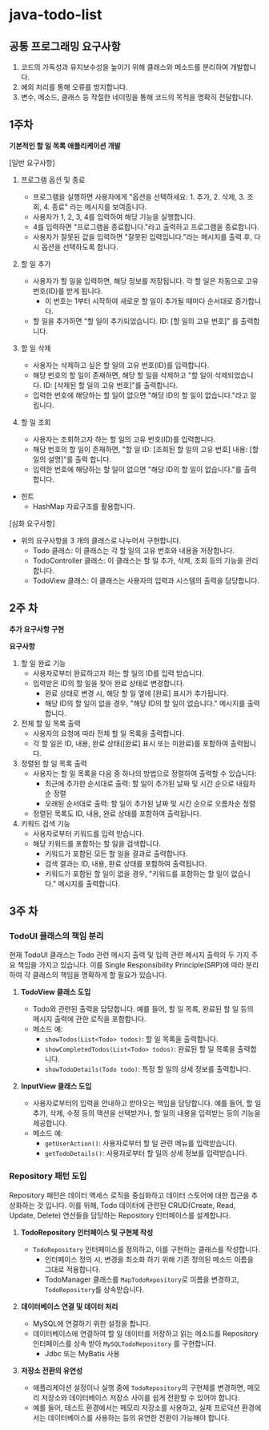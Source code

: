 # java-todo-list

## 공통 프로그래밍 요구사항
1. 코드의 가독성과 유지보수성을 높이기 위해 클래스와 메소드를 분리하여 개발합니다.
2. 예외 처리를 통해 오류를 방지합니다.
3. 변수, 메소드, 클래스 등 작절한 네이밍을 통해 코드의 목적을 명확히 전달합니다.

## 1주차
**기본적인 할 일 목록 애플리케이션 개발**

[일반 요구사항]
1. 프로그램 옵션 및 종료
   - 프로그램을 실행하면 사용자에게 "옵션을 선택하세요: 1. 추가, 2. 삭제, 3. 조회, 4. 종료" 라는 메시지를 보여줍니다.
   - 사용자가 1, 2, 3, 4를 입력하여 해당 기능을 실행합니다.
   - 4를 입력하면 "프로그램을 종료합니다."라고 출력하고 프로그램을 종료합니다.
   - 사용자가 잘못된 값을 입력하면 "잘못된 입력입니다."라는 메시지를 출력 후, 다시 옵션을 선택하도록 합니다.


2. 할 일 추가
   - 사용자가 할 일을 입력하면, 해당 정보를 저장됩니다. 각 할 일은 자동으로 고유 번호(ID)를 받게 됩니다. 
     - 이 번호는 1부터 시작하여 새로운 할 일이 추가될 때마다 순서대로 증가합니다.
   - 할 일을 추가하면 "할 일이 추가되었습니다. ID: [할 일의 고유 번호]" 를 출력합니다.


3. 할 일 삭제
   - 사용자는 삭제하고 싶은 할 일의 고유 번호(ID)를 입력합니다.
   - 해당 번호의 할 일이 존재하면, 해당 할 일을 삭제하고 "할 일이 삭제되었습니다. ID: [삭제된 할 일의 고유 번호]"를 출력합니다.
   - 입력한 번호에 해당하는 할 일이 없으면 "해당 ID의 할 일이 없습니다."라고 알립니다.


4. 할 일 조회
   - 사용자는 조회하고자 하는 할 일의 고유 번호(ID)를 입력합니다.
   - 해당 번호의 할 일이 존재하면, "할 일 ID: [조회된 할 일의 고유 번호] 내용: [할 일의 설명]"를 출력 합니다.
   - 입력한 번호에 해당하는 할 일이 없으면 "해당 ID의 할 일이 없습니다."를 출력합니다.

- 힌트
   - HashMap 자료구조를 활용합니다. 

[심화 요구사항]
- 위의 요구사항을 3 개의 클래스로 나누어서 구현합니다.
   - Todo 클래스: 이 클래스는 각 할 일의 고유 번호와 내용을 저장합니다.
   - TodoController 클래스: 이 클래스는 할 일 추가, 삭제, 조회 등의 기능을 관리합니다.
   - TodoView 클래스: 이 클래스는 사용자의 입력과 시스템의 출력을 담당합니다.

## 2주 차
**추가 요구사항 구현**

**요구사항**

1. 할 일 완료 기능
   - 사용자로부터 완료하고자 하는 할 일의 ID를 입력 받습니다.
   - 입력받은 ID의 할 일을 찾아 완료 상태로 변경합니다.
     - 완료 상태로 변경 시, 해당 할 일 옆에 [완료] 표시가 추가됩니다.
     - 해당 ID의 할 일이 없을 경우, "해당 ID의 할 일이 없습니다." 메시지를 출력합니다.
2. 전체 할 일 목록 출력
   - 사용자의 요청에 따라 전체 할 일 목록을 출력합니다.
   - 각 할 일은 ID, 내용, 완료 상태([완료] 표시 또는 미완료)를 포함하여 출력됩니다.
3. 정렬된 할 일 목록 출력
   - 사용자는 할 일 목록을 다음 중 하나의 방법으로 정렬하여 출력할 수 있습니다:
     - 최근에 추가한 순서대로 출력: 할 일이 추가된 날짜 및 시간 순으로 내림차순 정렬
     - 오래된 순서대로 출력: 할 일이 추가된 날짜 및 시간 순으로 오름차순 정렬
   - 정렬된 목록도 ID, 내용, 완료 상태를 포함하여 출력됩니다.
4. 키워드 검색 기능
   - 사용자로부터 키워드를 입력 받습니다.
   - 해당 키워드를 포함하는 할 일을 검색합니다.
     - 키워드가 포함된 모든 할 일을 결과로 출력합니다.
     - 검색 결과는 ID, 내용, 완료 상태를 포함하여 출력됩니다.
     - 키워드가 포함된 할 일이 없을 경우, "키워드를 포함하는 할 일이 없습니다." 메시지를 출력합니다.

 ## 3주 차
### TodoUI 클래스의 책임 분리

현재 TodoUI 클래스는 Todo 관련 메시지 출력 및 입력 관련 메시지 출력의 두 가지 주요 책임을 가지고 있습니다. 이를 Single Responsibility Principle(SRP)에 따라 분리하여 각 클래스의 책임을 명확하게 할 필요가 있습니다.

1. **TodoView 클래스 도입**
   - Todo와 관련된 출력을 담당합니다. 예를 들어, 할 일 목록, 완료된 할 일 등의 메시지 출력에 관한 로직을 포함합니다.
   - 메소드 예:
     - `showTodos(List<Todo> todos)`: 할 일 목록을 출력합니다.
     - `showCompletedTodos(List<Todo> todos)`: 완료된 할 일 목록을 출력합니다.
     - `showTodoDetails(Todo todo)`: 특정 할 일의 상세 정보를 출력합니다.

2. **InputView 클래스 도입**
   - 사용자로부터의 입력을 안내하고 받아오는 책임을 담당합니다. 예를 들어, 할 일 추가, 삭제, 수정 등의 액션을 선택받거나, 할 일의 내용을 입력받는 등의 기능을 제공합니다.
   - 메소드 예:
     - `getUserAction()`: 사용자로부터 할 일 관련 메뉴를 입력받습니다.
     - `getTodoDetails()`: 사용자로부터 할 일의 상세 정보를 입력받습니다.


### Repository 패턴 도입

Repository 패턴은 데이터 액세스 로직을 중심화하고 데이터 스토어에 대한 접근을 추상화하는 것 입니다. 이를 위해, Todo 데이터에 관련된 CRUD(Create, Read, Update, Delete) 연산들을 담당하는 Repository 인터페이스를 설계합니다.

1. **TodoRepository 인터페이스 및 구현체 작성**
   - `TodoRepository` 인터페이스를 정의하고, 이를 구현하는 클래스를 작성합니다.
     - 인터페이스 정의 시, 변경을 최소화 하기 위해 기존  정의된 메소드 이름을 그대로 적용합니다.
     - TodoManager 클래스를 `MapTodoRepository`로 이름을 변경하고,  `TodoRepository`를 상속받습니다.

2. **데이터베이스 연결 및 데이터 처리**
   - MySQL에 연결하기 위한 설정을 합니다.
   - 데이터베이스에 연결하여 할 일 데이터를 저장하고 읽는 메소드를 Repository 인터페이스를 상속 받아 `MySQLTodoRepository` 를 구현합니다.
     - Jdbc 또는 MyBatis 사용

3. **저장소 전환의 유연성**
   - 애플리케이션 설정이나 실행 중에 `TodoRepository`의 구현체를 변경하면, 메모리 저장소와 데이터베이스 저장소 사이를 쉽게 전환할 수 있어야 합니다.
   - 예를 들어, 테스트 환경에서는 메모리 저장소를 사용하고, 실제 프로덕션 환경에서는 데이터베이스를 사용하는 등의 유연한 전환이 가능해야 합니다.
